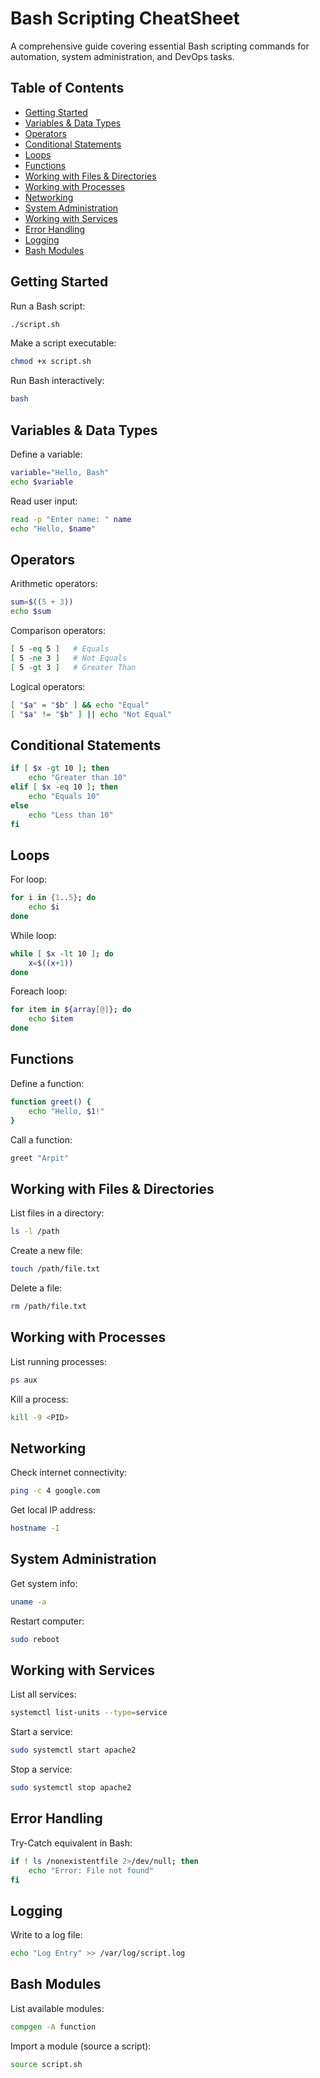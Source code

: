 # Bash Scripting CheatSheet

A comprehensive guide covering essential Bash scripting commands for automation, system administration, and DevOps tasks.

## Table of Contents

- [Getting Started](#getting-started)
- [Variables & Data Types](#variables--data-types)
- [Operators](#operators)
- [Conditional Statements](#conditional-statements)
- [Loops](#loops)
- [Functions](#functions)
- [Working with Files & Directories](#working-with-files--directories)
- [Working with Processes](#working-with-processes)
- [Networking](#networking)
- [System Administration](#system-administration)
- [Working with Services](#working-with-services)
- [Error Handling](#error-handling)
- [Logging](#logging)
- [Bash Modules](#bash-modules)

## Getting Started

Run a Bash script:
```bash
./script.sh
```

Make a script executable:
```bash
chmod +x script.sh
```

Run Bash interactively:
```bash
bash
```

## Variables & Data Types

Define a variable:
```bash
variable="Hello, Bash"
echo $variable
```

Read user input:
```bash
read -p "Enter name: " name
echo "Hello, $name"
```

## Operators

Arithmetic operators:
```bash
sum=$((5 + 3))
echo $sum
```

Comparison operators:
```bash
[ 5 -eq 5 ]   # Equals
[ 5 -ne 3 ]   # Not Equals
[ 5 -gt 3 ]   # Greater Than
```

Logical operators:
```bash
[ "$a" = "$b" ] && echo "Equal"
[ "$a" != "$b" ] || echo "Not Equal"
```

## Conditional Statements

```bash
if [ $x -gt 10 ]; then
    echo "Greater than 10"
elif [ $x -eq 10 ]; then
    echo "Equals 10"
else
    echo "Less than 10"
fi
```

## Loops

For loop:
```bash
for i in {1..5}; do
    echo $i
done
```

While loop:
```bash
while [ $x -lt 10 ]; do
    x=$((x+1))
done
```

Foreach loop:
```bash
for item in ${array[@]}; do
    echo $item
done
```

## Functions

Define a function:
```bash
function greet() {
    echo "Hello, $1!"
}
```

Call a function:
```bash
greet "Arpit"
```

## Working with Files & Directories

List files in a directory:
```bash
ls -l /path
```

Create a new file:
```bash
touch /path/file.txt
```

Delete a file:
```bash
rm /path/file.txt
```

## Working with Processes

List running processes:
```bash
ps aux
```

Kill a process:
```bash
kill -9 <PID>
```

## Networking

Check internet connectivity:
```bash
ping -c 4 google.com
```

Get local IP address:
```bash
hostname -I
```

## System Administration

Get system info:
```bash
uname -a
```

Restart computer:
```bash
sudo reboot
```

## Working with Services

List all services:
```bash
systemctl list-units --type=service
```

Start a service:
```bash
sudo systemctl start apache2
```

Stop a service:
```bash
sudo systemctl stop apache2
```

## Error Handling

Try-Catch equivalent in Bash:
```bash
if ! ls /nonexistentfile 2>/dev/null; then
    echo "Error: File not found"
fi
```

## Logging

Write to a log file:
```bash
echo "Log Entry" >> /var/log/script.log
```

## Bash Modules

List available modules:
```bash
compgen -A function
```

Import a module (source a script):
```bash
source script.sh
```